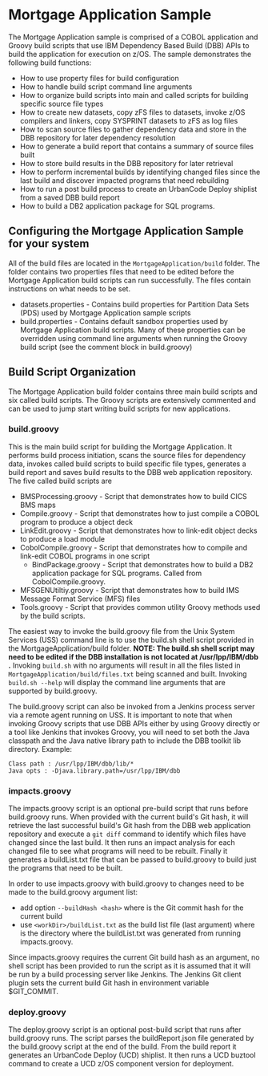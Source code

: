 # Mortgage Application Sample
The Mortgage Application sample is comprised of a COBOL application and Groovy build scripts that use IBM Dependency Based Build (DBB) APIs to build the application for execution on z/OS. The sample demonstrates the following build functions:
* How to use property files for build configuration
* How to handle build script command line arguments
* How to organize build scripts into main and called scripts for building specific source file types
* How to create new datasets, copy zFS files to datasets, invoke z/OS compilers and linkers, copy SYSPRINT datasets to zFS as log files
* How to scan source files to gather dependency data and store in the DBB repository for later dependency resolution
* How to generate a build report that contains a summary of source files built
* How to store build results in the DBB repository for later retrieval
* How to perform incremental builds by identifying changed files since the last build and discover impacted programs that need rebuilding
* How to run a post build process to create an UrbanCode Deploy shiplist from a saved DBB build report 
* How to build a DB2 application package for SQL programs.

## Configuring the Mortgage Application Sample for your system
All of the build files are located in the `MortgageApplication/build` folder.  The folder contains two properties files that need to be edited before the Mortgage Application build scripts can run successfully.  The files contain instructions on what needs to be set.
* datasets.properties - Contains build properties for Partition Data Sets (PDS) used by Mortgage Application sample scripts
* build.properties - Contains default sandbox properties used by Mortgage Application build scripts.  Many of these properties can be overridden using command line arguments when running the Groovy build script (see the comment block in build.groovy)
 
## Build Script Organization
The Mortgage Application build folder contains three main build scripts and six called build scripts. The Groovy scripts are extensively commented and can be used to jump start writing build scripts for new applications.

### build.groovy 
This is the main build script for building the Mortgage Application.  It performs build process initiation, scans the source files for dependency data, invokes called build scripts to build specific file types, generates a build report and saves build results to the DBB web application repository. The five called build scripts are 
* BMSProcessing.groovy - Script that demonstrates how to build CICS BMS maps
* Compile.groovy - Script that demonstrates how to just compile a COBOL program to produce a object deck
* LinkEdit.groovy - Script that demonstrates how to link-edit object decks to produce a load module
* CobolCompile.groovy - Script that demonstrates how to compile and link-edit COBOL programs in one script
     * BindPackage.groovy - Script that demonstrates how to build a DB2 application package for SQL programs. Called from CobolCompile.groovy.
* MFSGENUtiltiy.groovy - Script that demonstrates how to build IMS Message Format Service (MFS) files
* Tools.groovy - Script that provides common utility Groovy methods used by the build scripts.

The easiest way to invoke the build.groovy file from the Unix System Services (USS) command line is to use the build.sh shell script provided in the MortgageApplication/build folder. **NOTE: The build.sh shell script may need to be edited if the DBB installation is not located at /usr/lpp/IBM/dbb .** Invoking `build.sh` with no arguments will result in all the files listed in `MortgageApplication/build/files.txt` being scanned and built.  Invoking `build.sh --help` will display the command line arguments that are supported by build.groovy.

The build.groovy script can also be invoked from a Jenkins process server via a remote agent running on USS. It is important to note that when invoking Groovy scripts that use DBB APIs either by using Groovy directly or a tool like Jenkins that invokes Groovy, you will need to set both the Java classpath and the Java native library path to include the DBB toolkit lib directory.  Example:
```
Class path : /usr/lpp/IBM/dbb/lib/* 
Java opts : -Djava.library.path=/usr/lpp/IBM/dbb
```

### impacts.groovy
The impacts.groovy script is an optional pre-build script that runs before build.groovy runs.  When provided with the current build's Git hash, it will retrieve the last successful build's Git hash from the DBB web application repository and execute a `git diff` command to identify which files have changed since the last build. It then runs an impact analysis for each changed file to see what programs will need to be rebuilt. Finally it generates a buildList.txt file that can be passed to build.groovy to build just the programs that need to be built.

In order to use impacts.groovy with build.groovy to changes need to be made to the build.groovy argument list:
* add option `--buildHash <hash>` where <hash> is the Git commit hash for the current build
* use `<workDir>/buildList.txt` as the build list file (last argument) where <workDir> is the directory where the buildList.txt was generated from running impacts.groovy.

Since impacts.groovy requires the current Git build hash as an argument, no shell script has been provided to run the script as it is assumed that it will be run by a build processing server like Jenkins. The Jenkins Git client plugin sets the current build Git hash in environment variable $GIT_COMMIT.

### deploy.groovy 
The deploy.groovy script is an optional post-build script that runs after build.groovy runs.  The script parses the buildReport.json file generated by the build.groovy script at the end of the build.  From the build report it generates an UrbanCode Deploy (UCD) shiplist.  It then runs a UCD buztool command to create a UCD z/OS component version for deployment.




 